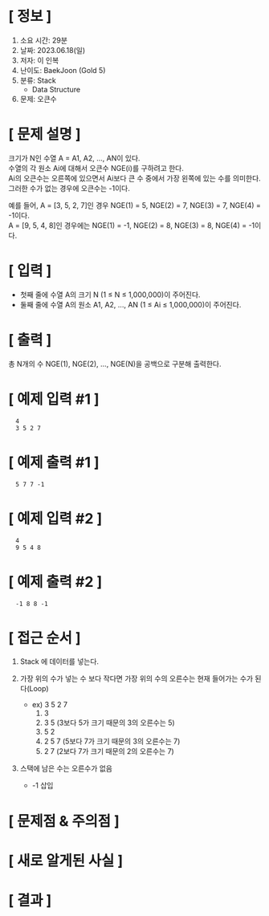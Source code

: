 # **[ 정보 ]**
1. 소요 시간: 29분
2. 날짜: 2023.06.18(일)
3. 저자: 이 인복
4. 난이도: BaekJoon (Gold 5)
5. 분류: Stack
    - Data Structure
6. 문제: 오큰수

# **[ 문제 설명 ]**
크기가 N인 수열 A = A1, A2, ..., AN이 있다.   
수열의 각 원소 Ai에 대해서 오큰수 NGE(i)를 구하려고 한다.   
Ai의 오큰수는 오른쪽에 있으면서 Ai보다 큰 수 중에서 가장 왼쪽에 있는 수를 의미한다.   
그러한 수가 없는 경우에 오큰수는 -1이다.

예를 들어, A = [3, 5, 2, 7]인 경우 NGE(1) = 5, NGE(2) = 7, NGE(3) = 7, NGE(4) = -1이다.  
A = [9, 5, 4, 8]인 경우에는 NGE(1) = -1, NGE(2) = 8, NGE(3) = 8, NGE(4) = -1이다.

# **[ 입력 ]**
- 첫째 줄에 수열 A의 크기 N (1 ≤ N ≤ 1,000,000)이 주어진다.   
- 둘째 줄에 수열 A의 원소 A1, A2, ..., AN (1 ≤ Ai ≤ 1,000,000)이 주어진다.

# **[ 출력 ]**
총 N개의 수 NGE(1), NGE(2), ..., NGE(N)을 공백으로 구분해 출력한다.

# **[ 예제 입력 #1 ]**
      4
      3 5 2 7

# **[ 예제 출력 #1 ]**
      5 7 7 -1

# **[ 예제 입력 #2 ]**
      4
      9 5 4 8

# **[ 예제 출력 #2 ]**
      -1 8 8 -1

# **[ 접근 순서 ]**
1. Stack 에 데이터를 넣는다.


2. 가장 위의 수가 넣는 수 보다 작다면 가장 위의 수의 오른수는 현재 들어가는 수가 된다(Loop)
   - ex) 3 5 2 7
       1. 3
       2. 3 5 (3보다 5가 크기 때문의 3의 오른수는 5)
       3. 5 2 
       4. 2 5 7 (5보다 7가 크기 때문의 3의 오른수는 7)
       5. 2 7 (2보다 7가 크기 때문의 2의 오른수는 7)
   

3. 스택에 남은 수는 오른수가 없음
   - -1 삽입

# **[ 문제점 & 주의점 ]**

# **[ 새로 알게된 사실 ]**

# **[ 결과 ]**